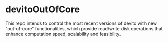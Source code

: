 # devitoOutOfCore
This repo intends to control the most recent versions of devito with new "out-of-core" functionalities, which provide read/write disk operations that enhance computation speed, scalability and feasibility.

